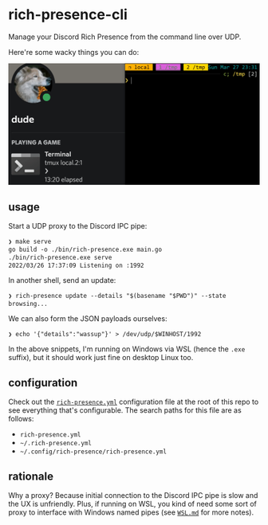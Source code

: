 # rich-presence-cli

Manage your Discord Rich Presence from the command line over UDP.

Here're some wacky things you can do:

![gif of some wacky things you can do](./demo.gif)

## usage

Start a UDP proxy to the Discord IPC pipe:

```console
❯ make serve
go build -o ./bin/rich-presence.exe main.go
./bin/rich-presence.exe serve
2022/03/26 17:37:09 Listening on :1992
```

In another shell, send an update:

```console
❯ rich-presence update --details "$(basename "$PWD")" --state browsing...
```

We can also form the JSON payloads ourselves:

```console
❯ echo '{"details":"wassup"}' > /dev/udp/$WINHOST/1992
```

In the above snippets, I'm running on Windows via WSL (hence the `.exe` suffix),
but it should work just fine on desktop Linux too.

## configuration

Check out the [`rich-presence.yml`](./rich-presence.yml) configuration file at
the root of this repo to see everything that's configurable. The search paths
for this file are as follows:

- `rich-presence.yml`
- `~/.rich-presence.yml`
- `~/.config/rich-presence/rich-presence.yml`

## rationale

Why a proxy? Because initial connection to the Discord IPC pipe is slow and the
UX is unfriendly. Plus, if running on WSL, you kind of need some sort of proxy
to interface with Windows named pipes (see [`WSL.md`](./WSL.md) for more notes).
